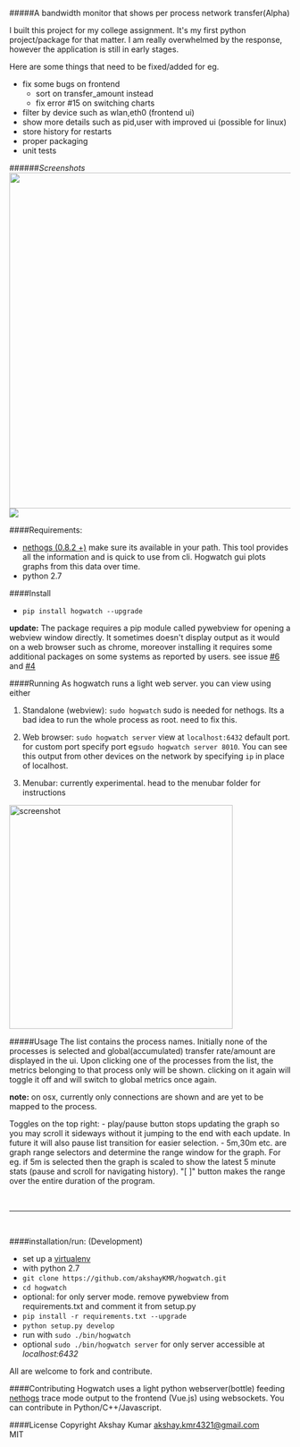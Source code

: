 #####A bandwidth monitor that shows per process network transfer(Alpha)

I built this project for my college assignment. It's my first python project/package for that matter. I am really overwhelmed by the response, however the application is still in early stages.

Here are some things that need to be fixed/added for eg.
 - fix some bugs on frontend
     + sort on transfer_amount instead
     + fix error #15 on switching charts
 - filter by device such as wlan,eth0 (frontend ui)
 - show more details such as pid,user with improved ui (possible for linux)
 - store history for restarts
 - proper packaging
 - unit tests

######*Screenshots*
<img src="http://i.imgur.com/LGQagKL.png" height="600px">
<img src="http://i.imgur.com/R9n8rMK.gif">

####Requirements:
  - [nethogs (0.8.2 +)](https://github.com/raboof/nethogs) make sure its available in your path. This tool provides all the information and is quick to use from cli. Hogwatch gui plots graphs from this data over time.
  - python 2.7

####Install
 -  `pip install hogwatch --upgrade` 

**update:** The package requires a pip module called pywebview for opening a webview window directly. It sometimes doesn't display output as it would on a web browser such as chrome, moreover installing it requires some additional packages on some systems as reported by users. see issue [#6](https://github.com/akshayKMR/hogwatch/issues/6) and [#4](https://github.com/akshayKMR/hogwatch/issues/4)


####Running
As hogwatch runs a light web server. you can view using either
 1. Standalone (webview): `sudo hogwatch`   sudo is needed for nethogs. Its a bad idea to run the whole process as root. need to fix this.
 2. Web browser: `sudo hogwatch server`  view at `localhost:6432` default port. for custom port specify port eg`sudo hogwatch server 8010`. You can see this output from other devices on the network by specifying `ip` in place of localhost.

 3. Menubar: currently experimental. head to the menubar folder for instructions 
 <img src="http://i.imgur.com/jZoTllz.jpg" alt="screenshot" height="400px">

 #####Usage
  The list contains the process names.
  Initially none of the processes is selected and global(accumulated) transfer rate/amount are displayed in the ui. 
  Upon clicking one of the processes from the list, the metrics belonging to that process only will be shown. clicking on it again will toggle it off and will switch to global metrics once again.


  <b>note:</b> on osx, currently only connections are shown and are yet to be mapped to the process.

  Toggles on the top right:
     - play/pause button stops updating the graph so you may scroll it sideways without it jumping to the end with each update. In future it will also pause list transition for easier selection.
     - 5m,30m etc. are graph range selectors and determine the range window for the graph. For eg. if 5m is selected then the graph is scaled to show the latest 5 minute stats (pause and scroll for navigating history). "[ ]" button makes the range over the entire duration of the program.

<br>
<hr>
<br>

####installation/run: (Development)
  - set up a [virtualenv](http://docs.python-guide.org/en/latest/dev/virtualenvs/)
  -  with python 2.7
  - `git clone https://github.com/akshayKMR/hogwatch.git`
  - `cd hogwatch`
  - optional: for only server mode. remove pywebview from requirements.txt and comment it from setup.py
  - `pip install -r requirements.txt --upgrade`
  - `python setup.py develop`
  - run with `sudo ./bin/hogwatch`
  - optional `sudo ./bin/hogwatch server` for only server accessible at *localhost:6432*
  
All are welcome to fork and contribute.

####Contributing
Hogwatch uses a light python webserver(bottle) feeding [nethogs](https://github.com/raboof/nethogs) trace mode output to the frontend (Vue.js) using websockets. You can contribute in Python/C++/Javascript.

####License
Copyright Akshay Kumar akshay.kmr4321@gmail.com <br>
MIT

